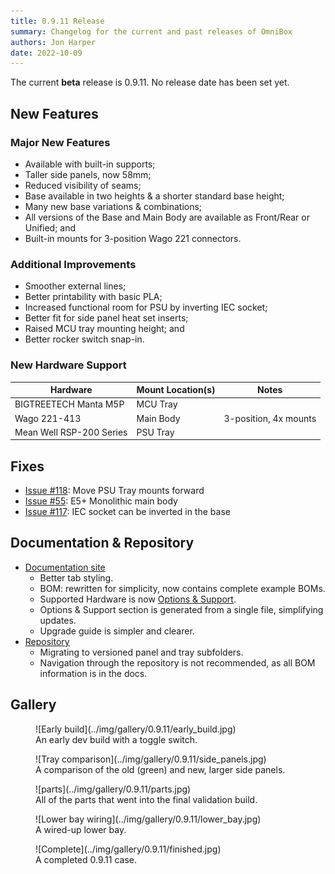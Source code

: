 ```yaml
---
title: 0.9.11 Release
summary: Changelog for the current and past releases of OmniBox
authors: Jon Harper
date: 2022-10-09
---
```


The current **beta** release is 0.9.11. No release date has been set yet.

## New Features

### Major New Features

- Available with built-in supports;
- Taller side panels, now 58mm;
- Reduced visibility of seams;
- Base available in two heights & a shorter standard base height;
- Many new base variations & combinations;
- All versions of the Base and Main Body are available as Front/Rear or Unified; and
- Built-in mounts for 3-position Wago 221 connectors.

### Additional Improvements

- Smoother external lines;
- Better printability with basic PLA;
- Increased functional room for PSU by inverting IEC socket;
- Better fit for side panel heat set inserts;
- Raised MCU tray mounting height; and
- Better rocker switch snap-in.

### New Hardware Support

| Hardware                          | Mount Location(s) | Notes |
|-----------------------------------|-------------------|-------|
| BIGTREETECH Manta M5P             | MCU Tray | |
| Wago 221-413                      | Main Body | 3-position, 4x mounts |
| Mean Well RSP-200 Series          | PSU Tray | |

## Fixes

- [Issue #118](https://github.com/jon-harper/OmniBox/issues/118): Move PSU Tray mounts forward
- [Issue #55](https://github.com/jon-harper/OmniBox/issues/55): E5+ Monolithic main body
- [Issue #117](https://github.com/jon-harper/OmniBox/issues/117): IEC socket can be inverted in the base

## Documentation & Repository

- [Documentation site](https://jon-harper.github.io/OmniBox)
    - Better tab styling.
    - BOM: rewritten for simplicity, now contains complete example BOMs.
    - Supported Hardware is now [Options & Support](../support/index.md).
    - Options & Support section is generated from a single file, simplifying updates.
    - Upgrade guide is simpler and clearer.
- [Repository](https://github.com/jon-harper/OmniBox)
    - Migrating to versioned panel and tray subfolders.
    - Navigation through the repository is not recommended, as all BOM information is in the docs.
    
## Gallery

<figure markdown>
![Early build](../img/gallery/0.9.11/early_build.jpg)
<figcaption markdown>
An early dev build with a toggle switch.
</figcaption>
</figure>

<figure markdown>
![Tray comparison](../img/gallery/0.9.11/side_panels.jpg)
<figcaption markdown>
A comparison of the old (green) and new, larger side panels.
</figcaption>
</figure>

<figure markdown>
![parts](../img/gallery/0.9.11/parts.jpg)
<figcaption markdown>
All of the parts that went into the final validation build.
</figcaption>
</figure>

<figure markdown>
![Lower bay wiring](../img/gallery/0.9.11/lower_bay.jpg)
<figcaption markdown>
A wired-up lower bay.
</figcaption>
</figure>

<figure markdown>
![Complete](../img/gallery/0.9.11/finished.jpg)
<figcaption markdown>
A completed 0.9.11 case.
</figcaption>
</figure>

[1]: https://github.com/jon-harper/OmniBox/issues/91
[2]: https://github.com/jon-harper/OmniBox/issues/81
[3]: https://github.com/jon-harper/OmniBox/issues/59
[4]: https://github.com/jon-harper/OmniBox/issues/94
[5]: https://github.com/jon-harper/OmniBox/issues/114
[6]: https://github.com/jon-harper/OmniBox/issues/111
[7]: https://github.com/jon-harper/OmniBox/issues/102
[8]: https://github.com/jon-harper/OmniBox/issues/62